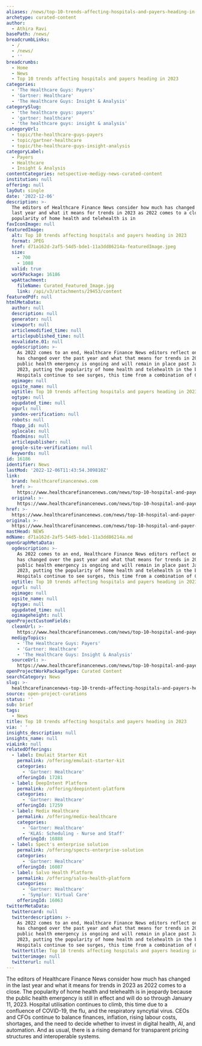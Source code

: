 ```yaml
---
aliases: /news/top-10-trends-affecting-hospitals-and-payers-heading-in-2023
archetype: curated-content
author:
  - Athira Ravi
basePath: /news/
breadcrumbLinks:
  - /
  - /news/
  - ''
breadcrumbs:
  - Home
  - News
  - Top 10 trends affecting hospitals and payers heading in 2023
categories:
  - 'The Healthcare Guys: Payers'
  - 'Gartner: Healthcare'
  - 'The Healthcare Guys: Insight & Analysis'
categorySlug:
  - 'the healthcare guys: payers'
  - 'gartner: healthcare'
  - 'the healthcare guys: insight & analysis'
categoryUrl:
  - topic/the-healthcare-guys-payers
  - topic/gartner-healthcare
  - topic/the-healthcare-guys-insight-analysis
categoryLabel:
  - Payers
  - Healthcare
  - Insight & Analysis
contentCategories: netspective-medigy-news-curated-content
institution: null
offering: null
layOut: single
date: '2022-12-06'
description: >-
  The editors of Healthcare Finance News consider how much has changed in the
  last year and what it means for trends in 2023 as 2022 comes to a close. The
  popularity of home health and telehealth is in 
favIconImage: null
featuredImage:
  alt: Top 10 trends affecting hospitals and payers heading in 2023
  format: JPEG
  href: d71a162d-2af5-54d5-bde1-11a3dd86214a-featuredImage.jpeg
  size:
    - 700
    - 1088
  valid: true
  workPackage: 16186
  wpAttachment:
    fileName: Curated_Featured_Image.jpg
    link: /api/v3/attachments/29453/content
featuredPdf: null
htmlMetaData:
  author: null
  description: null
  generator: null
  viewport: null
  articlemodified_time: null
  articlepublished_time: null
  msvalidate.01: null
  ogdescription: >-
    As 2022 comes to an end, Healthcare Finance News editors reflect on how much
    has changed over the past year and what that means for trends in 2023. The
    public health emergency is ongoing and will remain in place past January 11,
    2023, putting the popularity of home health and telehealth in the balance.
    Hospitals continue to see surges, this time from a combination of COVID-19,
  ogimage: null
  ogsite_name: null
  ogtitle: Top 10 trends affecting hospitals and payers heading in 2023
  ogtype: null
  ogupdated_time: null
  ogurl: null
  yandex-verification: null
  robots: null
  fbapp_id: null
  oglocale: null
  fbadmins: null
  articlepublisher: null
  google-site-verification: null
  keywords: null
id: 16186
identifier: News
lastMod: '2022-12-06T11:43:54.309810Z'
link:
  brand: healthcarefinancenews.com
  href: >-
    https://www.healthcarefinancenews.com/news/top-10-hospital-and-payer-trends-watch-2023
  original: >-
    https://www.healthcarefinancenews.com/news/top-10-hospital-and-payer-trends-watch-2023
href: >-
  https://www.healthcarefinancenews.com/news/top-10-hospital-and-payer-trends-watch-2023
original: >-
  https://www.healthcarefinancenews.com/news/top-10-hospital-and-payer-trends-watch-2023
mastHead: NEWS
mdName: d71a162d-2af5-54d5-bde1-11a3dd86214a.md
openGraphMetaData:
  ogdescription: >-
    As 2022 comes to an end, Healthcare Finance News editors reflect on how much
    has changed over the past year and what that means for trends in 2023. The
    public health emergency is ongoing and will remain in place past January 11,
    2023, putting the popularity of home health and telehealth in the balance.
    Hospitals continue to see surges, this time from a combination of COVID-19,
  ogtitle: Top 10 trends affecting hospitals and payers heading in 2023
  ogurl: null
  ogimage: null
  ogsite_name: null
  ogtype: null
  ogupdated_time: null
  ogimageheight: null
openProjectCustomFields:
  cleanUrl: >-
    https://www.healthcarefinancenews.com/news/top-10-hospital-and-payer-trends-watch-2023
  medigyTopics:
    - 'The Healthcare Guys: Payers'
    - 'Gartner: Healthcare'
    - 'The Healthcare Guys: Insight & Analysis'
  sourceUrl: >-
    https://www.healthcarefinancenews.com/news/top-10-hospital-and-payer-trends-watch-2023
openProjectWorkPackageType: Curated Content
searchCategory: News
slug: >-
  healthcarefinancenews-top-10-trends-affecting-hospitals-and-payers-heading-in-2023
source: open-project-curations
status: ''
sub: brief
tags:
  - News
title: Top 10 trends affecting hospitals and payers heading in 2023
via: ' '
insights_description: null
insights_name: null
viaLink: null
relatedOfferings:
  - label: Emulait Starter Kit
    permalink: /offering/emulait-starter-kit
    categories:
      - 'Gartner: Healthcare'
    offeringId: 17281
  - label: DeepIntent Platform
    permalink: /offering/deepintent-platform
    categories:
      - 'Gartner: Healthcare'
    offeringId: 17259
  - label: Medix Healthcare
    permalink: /offering/medix-healthcare
    categories:
      - 'Gartner: Healthcare'
      - 'KLAS: Scheduling - Nurse and Staff'
    offeringId: 16888
  - label: Spect's enterprise solution
    permalink: /offering/spects-enterprise-solution
    categories:
      - 'Gartner: Healthcare'
    offeringId: 16087
  - label: Salvo Health Platform
    permalink: /offering/salvo-health-platform
    categories:
      - 'Gartner: Healthcare'
      - 'Symplur: Virtual Care'
    offeringId: 16063
twitterMetaData:
  twittercard: null
  twitterdescription: >-
    As 2022 comes to an end, Healthcare Finance News editors reflect on how much
    has changed over the past year and what that means for trends in 2023. The
    public health emergency is ongoing and will remain in place past January 11,
    2023, putting the popularity of home health and telehealth in the balance.
    Hospitals continue to see surges, this time from a combination of COVID-19,
  twittertitle: Top 10 trends affecting hospitals and payers heading in 2023
  twitterimage: null
  twitterurl: null
---
```

<p>The editors of Healthcare Finance News consider how much has changed in the last year and what it means for trends in 2023 as 2022 comes to a close. The popularity of home health and telehealth is in jeopardy because the public health emergency is still in effect and will do so through January 11, 2023. Hospital utilisation continues to climb, this time due to a confluence of COVID-19, the flu, and the respiratory syncytial virus. CEOs and CFOs continue to balance finances, inflation, rising labour costs, shortages, and the need to decide whether to invest in digital health, AI, and automation. And as usual, there is a rising demand for transparent pricing structures and interoperable systems.</p>